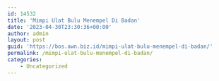 ```yaml
---
id: 14532
title: 'Mimpi Ulat Bulu Menempel Di Badan'
date: '2023-04-30T23:30:36+00:00'
author: admin
layout: post
guid: 'https://bos.awn.biz.id/mimpi-ulat-bulu-menempel-di-badan/'
permalink: /mimpi-ulat-bulu-menempel-di-badan/
categories:
    - Uncategorized
---
```


